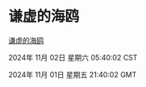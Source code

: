 # 谦虚的海鸥
[谦虚的海鸥](http://219.139.197.74:56308/qxdho/course/base/hotlink/index.php)

2024年 11月 02日 星期六 05:40:02 CST

2024年 11月 01日 星期五 21:40:02 GMT

